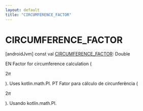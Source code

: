 ```yaml
---
layout: default
title: "CIRCUMFERENCE_FACTOR"
---
```


# CIRCUMFERENCE_FACTOR

[androidJvm]
const val [CIRCUMFERENCE_FACTOR](-c-i-r-c-u-m-f-e-r-e-n-c-e_-f-a-c-t-o-r.md): Double

EN Factor for circumference calculation (

$2\pi$

). Uses kotlin.math.PI. PT Fator para cálculo de circunferência (

$2\pi$

). Usando kotlin.math.PI.